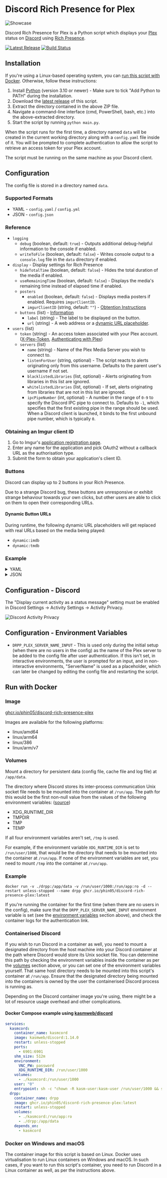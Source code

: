 # Discord Rich Presence for Plex

![Showcase](assets/showcase.png)

Discord Rich Presence for Plex is a Python script which displays your [Plex](https://www.plex.tv/) status on [Discord](https://discord.com/) using [Rich Presence](https://discord.com/developers/docs/rich-presence/how-to).

[![Latest Release](https://img.shields.io/github/v/release/phin05/discord-rich-presence-plex?label=Latest%20Release)](https://github.com/phin05/discord-rich-presence-plex/releases/latest)
[![Build Status](https://img.shields.io/github/actions/workflow/status/phin05/discord-rich-presence-plex/release.yml?label=Build&logo=github)](https://github.com/phin05/discord-rich-presence-plex/actions/workflows/release.yml)

## Installation

If you're using a Linux-based operating system, you can [run this script with Docker](#run-with-docker). Otherwise, follow these instructions:

1. Install [Python](https://www.python.org/downloads/) (version 3.10 or newer) - Make sure to tick "Add Python to PATH" during the installation.
2. Download the [latest release](https://github.com/phin05/discord-rich-presence-plex/releases/latest) of this script.
3. Extract the directory contained in the above ZIP file.
4. Navigate a command-line interface (cmd, PowerShell, bash, etc.) into the above-extracted directory.
5. Start the script by running `python main.py`.

When the script runs for the first time, a directory named `data` will be created in the current working directory along with a `config.yaml` file inside of it. You will be prompted to complete authentication to allow the script to retrieve an access token for your Plex account.

The script must be running on the same machine as your Discord client.

## Configuration

The config file is stored in a directory named `data`.

### Supported Formats

* YAML - `config.yaml` / `config.yml`
* JSON - `config.json`

### Reference

* `logging`
  * `debug` (boolean, default: `true`) - Outputs additional debug-helpful information to the console if enabled.
  * `writeToFile` (boolean, default: `false`) - Writes console output to a `console.log` file in the `data` directory if enabled.
* `display` - Display settings for Rich Presence
  * `hideTotalTime` (boolean, default: `false`) - Hides the total duration of the media if enabled.
  * `useRemainingTime` (boolean, default: `false`) - Displays the media's remaining time instead of elapsed time if enabled.
  * `posters`
    * `enabled` (boolean, default: `false`) - Displays media posters if enabled. Requires `imgurClientID`.
    * `imgurClientID` (string, default: `""`) - [Obtention Instructions](#obtaining-an-imgur-client-id)
  * `buttons` (list) - [Information](#buttons)
    * `label` (string) - The label to be displayed on the button.
    * `url` (string) - A web address or a [dynamic URL placeholder](#dynamic-button-urls).
* `users` (list)
  * `token` (string) - An access token associated with your Plex account. ([X-Plex-Token](https://support.plex.tv/articles/204059436-finding-an-authentication-token-x-plex-token/), [Authenticating with Plex](https://forums.plex.tv/t/authenticating-with-plex/609370))
  * `servers` (list)
    * `name` (string) - Name of the Plex Media Server you wish to connect to.
    * `listenForUser` (string, optional) - The script reacts to alerts originating only from this username. Defaults to the parent user's username if not set.
    * `blacklistedLibraries` (list, optional) - Alerts originating from libraries in this list are ignored.
    * `whitelistedLibraries` (list, optional) - If set, alerts originating from libraries that are not in this list are ignored.
    * `ipcPipeNumber` (int, optional) - A number in the range of `0-9` to specify the Discord IPC pipe to connect to. Defaults to `-1`, which specifies that the first existing pipe in the range should be used. When a Discord client is launched, it binds to the first unbound pipe number, which is typically `0`.

### Obtaining an Imgur client ID

1. Go to Imgur's [application registration page](https://api.imgur.com/oauth2/addclient).
2. Enter any name for the application and pick OAuth2 without a callback URL as the authorisation type.
3. Submit the form to obtain your application's client ID.

### Buttons

Discord can display up to 2 buttons in your Rich Presence.

Due to a strange Discord bug, these buttons are unresponsive or exhibit strange behaviour towards your own clicks, but other users are able to click on them to open their corresponding URLs.

#### Dynamic Button URLs

During runtime, the following dynamic URL placeholders will get replaced with real URLs based on the media being played:
* `dynamic:imdb`
* `dynamic:tmdb`

### Example

<details>

<summary>YAML</summary>

<br />

```yaml
logging:
  debug: true
  writeToFile: false
display:
  hideTotalTime: false
  useRemainingTime: false
  posters:
    enabled: true
    imgurClientID: 9e9sf637S8bRp4z
  buttons:
    - label: IMDb Link
      url: dynamic:imdb
    - label: My YouTube Channel
      url: https://www.youtube.com/channel/me
users:
  - token: HPbrz2NhfLRjU888Rrdt
    servers:
      - name: Bob's Home Media Server
      - name: A Friend's Server
        whitelistedLibraries:
          - Movies
```

</details>

<details>

<summary>JSON</summary>

<br />

```json
{
  "logging": {
    "debug": true,
    "writeToFile": false
  },
  "display": {
    "hideTotalTime": false,
    "useRemainingTime": false,
    "posters": {
      "enabled": true,
      "imgurClientID": "9e9sf637S8bRp4z"
    },
    "buttons": [
      {
        "label": "IMDb Link",
        "url": "dynamic:imdb"
      },
      {
        "label": "My YouTube Channel",
        "url": "https://www.youtube.com/channel/me"
      }
    ]
  },
  "users": [
    {
      "token": "HPbrz2NhfLRjU888Rrdt",
      "servers": [
        {
          "name": "Bob's Home Media Server"
        },
        {
          "name": "A Friend's Server",
          "listenForUser": "xyz",
          "whitelistedLibraries": [
            "Movies"
          ]
        }
      ]
    }
  ]
}
```

</details>

## Configuration - Discord

The "Display current activity as a status message" setting must be enabled in Discord Settings → Activity Settings → Activity Privacy.

![Discord Activity Privacy](assets/discord-activity-privacy.png)

## Configuration - Environment Variables

* `DRPP_PLEX_SERVER_NAME_INPUT` - This is used only during the initial setup (when there are no users in the config) as the name of the Plex server to be added to the config file after user authentication. If this isn't set, in interactive environments, the user is prompted for an input, and in non-interactive environments, "ServerName" is used as a placeholder, which can later be changed by editing the config file and restarting the script.

## Run with Docker

### Image

[ghcr.io/phin05/discord-rich-presence-plex](https://ghcr.io/phin05/discord-rich-presence-plex)

Images are available for the following platforms:

* linux/amd64
* linux/arm64
* linux/386
* linux/arm/v7

### Volumes

Mount a directory for persistent data (config file, cache file and log file) at `/app/data`.

The directory where Discord stores its inter-process communication Unix socket file needs to be mounted into the container at `/run/app`. The path for this would be the first non-null value from the values of the following environment variables: ([source](https://github.com/discord/discord-rpc/blob/963aa9f3e5ce81a4682c6ca3d136cddda614db33/src/connection_unix.cpp#L29C33-L29C33))

* XDG_RUNTIME_DIR
* TMPDIR
* TMP
* TEMP

If all four environment variables aren't set, `/tmp` is used.

For example, if the environment variable `XDG_RUNTIME_DIR` is set to `/run/user/1000`, that would be the directory that needs to be mounted into the container at `/run/app`. If none of the environment variables are set, you need to mount `/tmp` into the container at `/run/app`.

### Example

```
docker run -v ./drpp:/app/data -v /run/user/1000:/run/app:ro -d --restart unless-stopped --name drpp ghcr.io/phin05/discord-rich-presence-plex:latest
```

If you're running the container for the first time (when there are no users in the config), make sure that the `DRPP_PLEX_SERVER_NAME_INPUT` environment variable is set (see the [environment variables](#configuration---environment-variables) section above), and check the container logs for the authentication link.

### Containerised Discord

If you wish to run Discord in a container as well, you need to mount a designated directory from the host machine into your Discord container at the path where Discord would store its Unix socket file. You can determine this path by checking the environment variables inside the container as per the [volumes](#volumes) section above, or you can set one of the environment variables yourself. That same host directory needs to be mounted into this script's container at `/run/app`. Ensure that the designated directory being mounted into the containers is owned by the user the containerised Discord process is running as.

Depending on the Discord container image you're using, there might be a lot of resource usage overhead and other complications.

#### Docker Compose example using [kasmweb/discord](https://hub.docker.com/r/kasmweb/discord)

```yaml
services:
  kasmcord:
    container_name: kasmcord
    image: kasmweb/discord:1.14.0
    restart: unless-stopped
    ports:
      - 6901:6901
    shm_size: 512m
    environment:
      VNC_PW: password
      XDG_RUNTIME_DIR: /run/user/1000
    volumes:
      - ./kasmcord:/run/user/1000
    user: "0"
    entrypoint: sh -c "chown -R kasm-user:kasm-user /run/user/1000 && su kasm-user -c '/dockerstartup/kasm_default_profile.sh /dockerstartup/vnc_startup.sh /dockerstartup/kasm_startup.sh'"
  drpp:
    container_name: drpp
    image: ghcr.io/phin05/discord-rich-presence-plex:latest
    restart: unless-stopped
    volumes:
      - ./kasmcord:/run/app:ro
      - ./drpp:/app/data
    depends_on:
      - kasmcord
```

### Docker on Windows and macOS

The container image for this script is based on Linux. Docker uses virtualisation to run Linux containers on Windows and macOS. In such cases, if you want to run this script's container, you need to run Discord in a Linux container as well, as per the instructions above.
